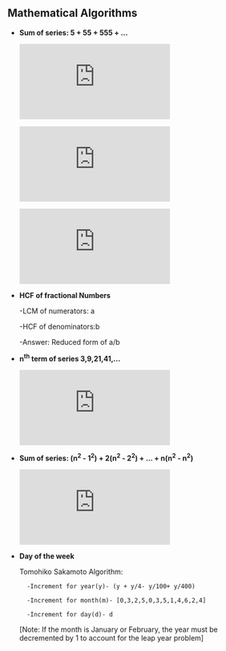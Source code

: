 ## Mathematical Algorithms

* **Sum of series: 5 + 55 + 555 + ...**

    ![=5/9(5+55+555+...)](http://latex.codecogs.com/gif.latex?%3D5/9%20%289&plus;99&plus;999&plus;...%29)

    ![=5/9{(10+10^2+10^3+...)-n}](http://latex.codecogs.com/gif.latex?%3D5/9%20%7B%2810&plus;10%5E2&plus;10%5E3&plus;...%29-n%7D)

    ![=50(10^n-1)/81 - 5n/9](http://latex.codecogs.com/gif.latex?%3D50%2810%5En-1%29/81%20-%205n/9)

* **HCF of fractional Numbers**

    -LCM of numerators:  a

    -HCF of denominators:b

    -Answer: Reduced form of a/b

* **n<sup>th</sup> term of series 3,9,21,41,...**

    ![\sum n^2+\sum n+1](http://latex.codecogs.com/gif.latex?%5Csum%20n%5E2&plus;%5Csum%20n&plus;1)

* **Sum of series: (n<sup>2</sup> - 1<sup>2</sup>)  + 2(n<sup>2</sup> - 2<sup>2</sup>) + ... + n(n<sup>2</sup> - n<sup>2</sup>)**

    ![1/4 (n^2)(n^2-1)](http://latex.codecogs.com/gif.latex?1/4%20%28n%5E2%29%28n%5E2-1%29)

* **Day of the week**

    Tomohiko Sakamoto Algorithm:

        -Increment for year(y)- (y + y/4- y/100+ y/400)

        -Increment for month(m)- [0,3,2,5,0,3,5,1,4,6,2,4]

        -Increment for day(d)- d

    [Note: If the month is January or February, the year must be decremented by 1 to account for the leap year problem] 
